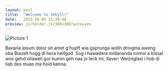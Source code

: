 ```yaml
---
layout: post
title:  "Welcome to Jekyll!"
date:   2015-10-09 15:39:40
preview: js/holder.js/300x300?auto=yes
---
```


![Picture 1](js/holder.js/800x600?auto=yes)

Bavaria ipsum dolor sit amet g’hupft wia gsprunga wolln dringma aweng oba Biazelt hogg di hera helfgod. Sog i hawadere midananda nomoi a bissal wos gehd ollaweil gor kumm geh naa jo leck mi, Xaver: Weiznglasl i hob di liab des muas ma hoid kenna.
